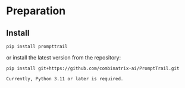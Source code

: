 # Preparation

## Install

``pip install prompttrail``

or install the latest version from the repository:

``pip install git+https://github.com/combinatrix-ai/PromptTrail.git``

```{Warning}
Currently, Python 3.11 or later is required.
```
